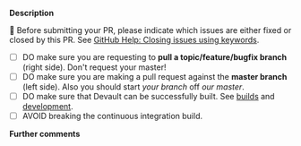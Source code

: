 **Description**

<!--
Please explain the changes you made here.
If the feature changes current behaviour, explain why your solution is better.
-->

:rotating_light: Before submitting your PR, please indicate which issues are either fixed or closed by this PR. See [GitHub Help: Closing issues using keywords](https://help.github.com/articles/closing-issues-via-commit-messages/).

- [ ] DO make sure you are requesting to **pull a topic/feature/bugfix branch** (right side). Don't request your master!
- [ ] DO make sure you are making a pull request against the **master branch** (left side). Also you should start _your branch_ off _our master_.
- [ ] DO make sure that Devault can be successfully built. See [builds](https://github.com/filebrowser/community/blob/master/builds.md) and [development](https://github.com/filebrowser/community/blob/master/development.md).
- [ ] AVOID breaking the continuous integration build.

**Further comments**

<!--
If this is a relatively large or complex change, kick off the discussion by explaining why you chose the solution you did, what alternatives you considered, etc.

:heart: Thank you!
-->
